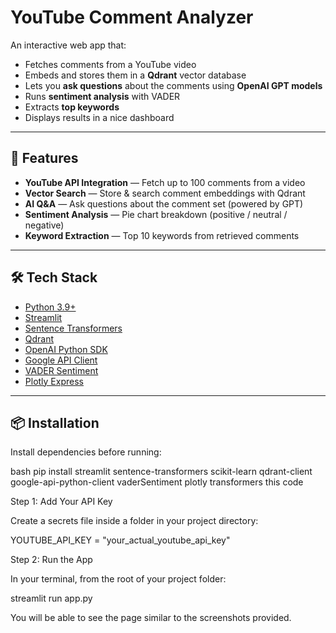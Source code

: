 # YouTube Comment Analyzer

An interactive web app that:
- Fetches comments from a YouTube video
- Embeds and stores them in a **Qdrant** vector database
- Lets you **ask questions** about the comments using **OpenAI GPT models**
- Runs **sentiment analysis** with VADER
- Extracts **top keywords**
- Displays results in a nice dashboard

---

## 🚀 Features

- **YouTube API Integration** — Fetch up to 100 comments from a video
- **Vector Search** — Store & search comment embeddings with Qdrant
- **AI Q&A** — Ask questions about the comment set (powered by GPT)
- **Sentiment Analysis** — Pie chart breakdown (positive / neutral / negative)
- **Keyword Extraction** — Top 10 keywords from retrieved comments

---

## 🛠 Tech Stack

- [Python 3.9+](https://www.python.org/)
- [Streamlit](https://streamlit.io/)
- [Sentence Transformers](https://www.sbert.net/)
- [Qdrant](https://qdrant.tech/)
- [OpenAI Python SDK](https://platform.openai.com/)
- [Google API Client](https://developers.google.com/api-client-library/python)
- [VADER Sentiment](https://github.com/cjhutto/vaderSentiment)
- [Plotly Express](https://plotly.com/python/plotly-express/)

---

## 📦 Installation

Install dependencies before running:

bash
pip install streamlit sentence-transformers scikit-learn qdrant-client \
    google-api-python-client vaderSentiment plotly transformers
this code


Step 1: Add Your API Key


Create a secrets file inside a folder in your project directory:

YOUTUBE_API_KEY = "your_actual_youtube_api_key"

Step 2: Run the App


In your terminal, from the root of your project folder:


streamlit run app.py


You will be able to see the page similar to the screenshots provided.






